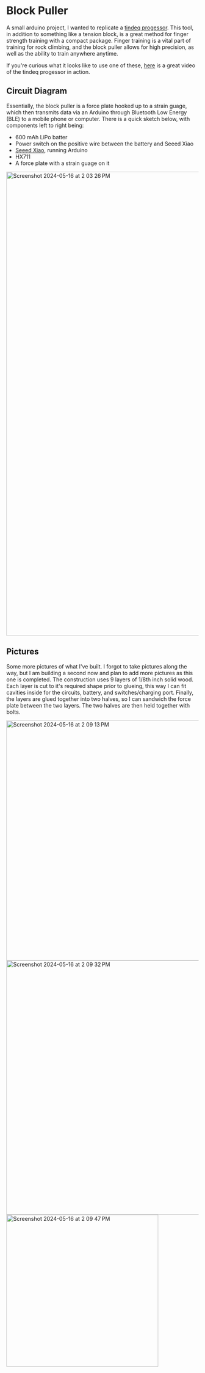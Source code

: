 # Block Puller

A small arduino project, I wanted to replicate a [tindeq progessor](https://tindeq.com/product/progressor/). This tool, in addition to something like a tension block, is a great method for finger strength training with a compact package. Finger training is a vital part of training for rock climbing, and the block puller allows for high precision, as well as the ability to train anywhere anytime.

If you're curious what it looks like to use one of these, [here](https://www.youtube.com/watch?v=RMn2DxFDHQI) is a great video of the tindeq progessor in action.


## Circuit Diagram
Essentially, the block puller is a force plate hooked up to a strain guage, which then transmits data via an Arduino through Bluetooth Low Energy (BLE) to a mobile phone or computer. There is a quick sketch below, with components left to right being:
- 600 mAh LiPo batter
- Power switch on the positive wire between the battery and Seeed Xiao
- [Seeed Xiao](https://www.google.com/search?q=seeed+xiao+ble&rlz=1C5GCCM_en&oq=seeed+xiao+ble&gs_lcrp=EgZjaHJvbWUqCQgAEEUYOxiABDIJCAAQRRg7GIAEMgcIARAAGIAEMgcIAhAAGIAEMgcIAxAAGIAEMgcIBBAAGIAEMgYIBRBFGDwyBggGEEUYPDIGCAcQRRg8qAIAsAIA&sourceid=chrome&ie=UTF-8), running Arduino
- HX711
- A force plate with a strain guage on it

<img width="1215" alt="Screenshot 2024-05-16 at 2 03 26 PM" src="https://github.com/mitchbr/BlockPullApp/assets/40349575/5c0b5749-48f7-4530-82c0-d43e52420f72">



## Pictures

Some more pictures of what I've built. I forgot to take pictures along the way, but I am building a second now and plan to add more pictures as this one is completed. The construction uses 9 layers of 1/8th inch solid wood. Each layer is cut to it's required shape prior to glueing, this way I can fit cavities inside for the circuits, battery, and switches/charging port. Finally, the layers are glued together into two halves, so I can sandwich the force plate between the two layers. The two halves are then held together with bolts.

<img width="628" alt="Screenshot 2024-05-16 at 2 09 13 PM" src="https://github.com/mitchbr/BlockPullApp/assets/40349575/e6b10ae2-9bc1-4138-b595-15a54bc28012">

<img width="666" alt="Screenshot 2024-05-16 at 2 09 32 PM" src="https://github.com/mitchbr/BlockPullApp/assets/40349575/45d4be27-b318-4dd8-b46f-328c3b9a0385">

<img width="398" alt="Screenshot 2024-05-16 at 2 09 47 PM" src="https://github.com/mitchbr/BlockPullApp/assets/40349575/12085bd1-895c-4692-8bcd-5e02efa6aab7">
